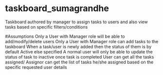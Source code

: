 # taskboard_sumagrandhe
Taskboard authored by manager to assign tasks to users and also view tasks based on specific filters/conditions

#Assumptions
Only a User with Manager role will be able to add/modify/delete users
Only a User with Manager role can add tasks to the taskboard
When a task/user is newly added then the status of them is by default Active else specified
A normal user will only be able to update the status of task to inactive once task is completed
User can get all the tasks assigned/ Assignor can get the list of tasks he/she assigned based on the specific requested user details



